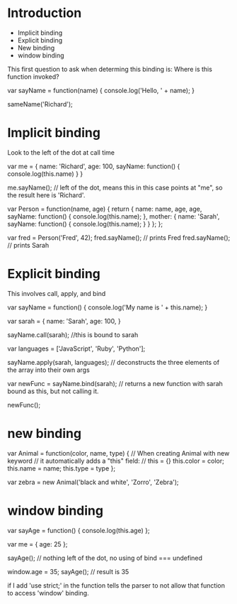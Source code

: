 # Introduction

* Implicit binding
* Explicit binding
* New binding
* window binding

This first question to ask when determing this binding is:  Where is this function invoked?

var sayName = function(name) {
	console.log('Hello, ' + name);
}

sameName('Richard');

# Implicit binding
Look to the left of the dot at call time

var me = {
	name: 'Richard',
	age: 100,
	sayName: function() {
		console.log(this.name)
	}
}

me.sayName(); // left of the dot, means this in this case points at "me", so the result here is 'Richard'.

var Person = function(name, age) {
	return {
		name: name,
		age, age,
		sayName: function() {
			console.log(this.name);
		},
		mother: {
			name: 'Sarah',
			sayName: function() {
				console.log(this.name);
			}
		}
	};
};

var fred = Person('Fred', 42);
fred.sayName(); // prints Fred
fred.sayName(); // prints Sarah

# Explicit binding
This involves call, apply, and bind

var sayName = function() {
	console.log('My name is ' + this.name);
}

var sarah = {
	name: 'Sarah',
	age: 100,
}

sayName.call(sarah); //this is bound to sarah

var languages = ['JavaScript', 'Ruby', 'Python'];

sayName.apply(sarah, languages); // deconstructs the three elements of the array into their own args

var newFunc = sayName.bind(sarah); // returns a new function with sarah bound as this, but not calling it.

newFunc();

# new binding

var Animal = function(color, name, type) {
	// When creating Animal with new keyword
	// it automatically adds a "this" field:
	// this = {}
	this.color = color;
	this.name = name;
	this.type = type
};

var zebra = new Animal('black and white', 'Zorro', 'Zebra');


# window binding

var sayAge = function() {
	console.log(this.age)
};

var me = {
	age: 25
};

sayAge(); // nothing left of the dot, no using of bind === undefined

window.age = 35;
sayAge(); // result is 35

if I add 'use strict;' in the function tells the parser to not allow that function to access 'window' binding.